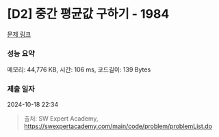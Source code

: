 # [D2] 중간 평균값 구하기 - 1984 

[문제 링크](https://swexpertacademy.com/main/code/problem/problemDetail.do?contestProbId=AV5Pw_-KAdcDFAUq) 

### 성능 요약

메모리: 44,776 KB, 시간: 106 ms, 코드길이: 139 Bytes

### 제출 일자

2024-10-18 22:34



> 출처: SW Expert Academy, https://swexpertacademy.com/main/code/problem/problemList.do